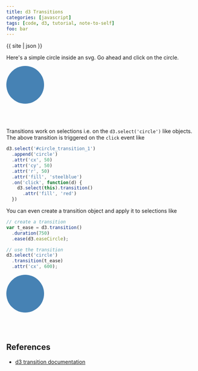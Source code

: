 ```yaml
---
title: d3 Transitions
categories: [javascript]
tags: [code, d3, tutorial, note-to-self]
foo: bar
---
```


{{ site | json }}

<link rel="stylesheet" type="text/css" href="{{ site.baseurl }}/assets/css/d3_transitions.css">

Here's a simple circle inside an svg. Go ahead and click on the circle.

<svg id="circle_transition_1">
  <circle cx="50" cy="50" r="50" fill="steelblue"></circle>
</svg>

Transitions work on selections i.e. on the `d3.select('circle')` like objects. The above transition is triggered on the `click` event like

```js
d3.select('#circle_transition_1')
  .append('circle')
  .attr('cx', 50)
  .attr('cy', 50)
  .attr('r', 50)
  .attr('fill', 'steelblue')
  .on('click', function(d) {
    d3.select(this).transition()
      .attr('fill', 'red')
  })
```

You can even create a transition object and apply it to selections like

```js
// create a transition
var t_ease = d3.transition()
  .duration(750)
  .ease(d3.easeCircle);

// use the transition
d3.select('circle')
  .transition(t_ease)
  .attr('cx', 600);
```

<svg id="circle_transition_2">
  <circle cx="50" cy="50" r="50" fill="steelblue"></circle>
</svg>

## References

- [d3 transition documentation](https://github.com/d3/d3-transition)

<script type="text/javascript" src="{{ site.baseurl }}/assets/js/d3_transitions.js"></script>